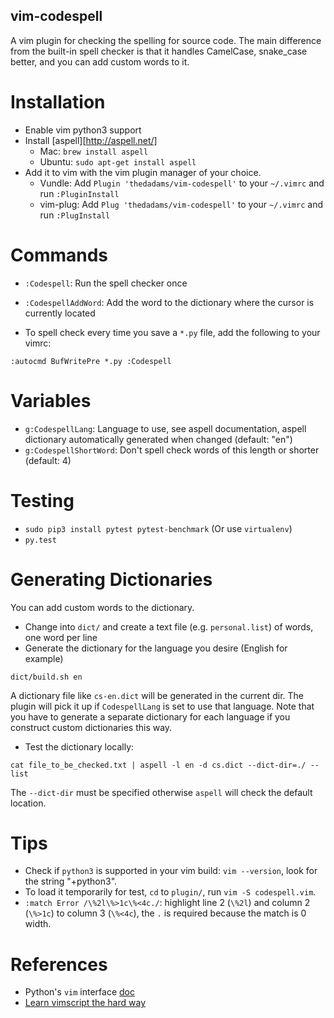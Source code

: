 vim-codespell
---------------------
A vim plugin for checking the spelling for source code. The main difference from the built-in spell checker is that it handles CamelCase, snake_case better, and you can add custom words to it.

# Installation
* Enable vim python3 support
* Install [aspell][http://aspell.net/]
  * Mac: `brew install aspell`
  * Ubuntu: `sudo apt-get install aspell`
* Add it to vim with the vim plugin manager of your choice.
  * Vundle: Add `Plugin 'thedadams/vim-codespell'` to your `~/.vimrc` and run `:PluginInstall`
  * vim-plug: Add `Plug 'thedadams/vim-codespell'` to your `~/.vimrc` and run `:PlugInstall`

# Commands
* `:Codespell`: Run the spell checker once
* `:CodespellAddWord`: Add the word to the dictionary where the cursor is currently located

* To spell check every time you save a `*.py` file, add the following to your vimrc:
```
:autocmd BufWritePre *.py :Codespell
```

# Variables
* `g:CodespellLang`: Language to use, see aspell documentation, aspell dictionary automatically generated when changed (default: "en")
* `g:CodespellShortWord`: Don't spell check words of this length or shorter (default: 4)

# Testing
* `sudo pip3 install pytest pytest-benchmark` (Or use `virtualenv`)
* `py.test`

# Generating Dictionaries
You can add custom words to the dictionary.

* Change into `dict/` and create a text file (e.g. `personal.list`) of words, one word per line
* Generate the dictionary for the language you desire (English for example)
```
dict/build.sh en
```

A dictionary file like `cs-en.dict` will be generated in the current dir. The plugin will pick it up if `CodespellLang` is set to use that language. Note that you have to generate a separate dictionary for each language if you construct custom dictionaries this way.

* Test the dictionary locally:
```
cat file_to_be_checked.txt | aspell -l en -d cs.dict --dict-dir=./ --list
```

The `--dict-dir` must be specified otherwise `aspell` will check the default location.

# Tips
* Check if `python3` is supported in your vim build: `vim --version`, look for the string "+python3".
* To load it temporarily for test, `cd` to `plugin/`, run `vim -S codespell.vim`.
* `:match Error /\%2l\%>1c\%<4c./`: highlight line 2 (`\%2l`) and column 2 (`\%>1c`) to column 3 (`\%<4c`), the `.` is required because the match is 0 width.

# References
* Python's `vim` interface [doc](http://vimdoc.sourceforge.net/htmldoc/if_pyth.html)
* [Learn vimscript the hard way](http://learnvimscriptthehardway.stevelosh.com)
